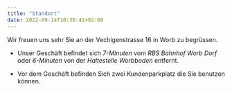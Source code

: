 ```yaml
---
title: "Standort"
date: 2022-09-14T10:30:41+02:00
---
```


Wir freuen uns sehr Sie an der Vechigenstrasse 16 in Worb zu begrüssen.

* Unser Geschäft befindet sich *7-Minuten* vom *RBS Bahnhof Worb Dorf* oder *6-Minuten* von der *Haltestelle Worbboden* entfernt.

* Vor dem Geschäft befinden Sich zwei Kundenparkplatz die Sie benutzen können.
